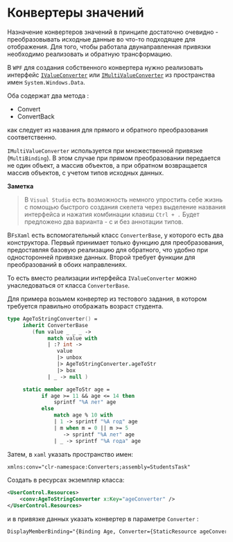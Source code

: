 ﻿# Конвертеры значений

Назначение конвертеров значений в принципе достаточно очевидно - 
преобразовывать исходные данные во что-то подходящее для отображения.
Для того, чтобы работала двунаправленная привязки необходимо реализовать
и обратную трансформацию.

В `WPF` для создания собственного конвертера нужно реализовать
интерфейс [`IValueConverter`](https://docs.microsoft.com/ru-ru/dotnet/api/system.windows.data.ivalueconverter?view=netframework-4.7.2) 
или [`IMultiValueConverter`](https://docs.microsoft.com/ru-ru/dotnet/api/system.windows.data.imultivalueconverter?view=netframework-4.7.2)
из пространства имен `System.Windows.Data`.

Оба содержат два метода :

- Convert
- ConvertBack

как следует из названия для прямого и обратного преобразования соответственно.

`IMultiValueConverter` используется при множественной привязке (`MultiBinding`). 
В этом случае при прямом преобразовании передается не один объект, а массив объектов, а при обратном возвращается массив объектов, с учетом типов исходных данных.


__Заметка__
> В `Visual Studio` есть возможность немного упростить себе жизнь с помощью 
> быстрого создания скелета через выделение названия интерфейса и нажатия комбинации клавиш `Ctrl + .`
> Будет предложено два варианта - с и без аннотации типов.

В`FsXaml` есть вспомогательный класс `ConverterBase`, у которого есть два конструктора.
Первый принимает только функцию для преобразования, предоставляя базовую реализацию для обратного, что удобно при односторонней привязке данных.
Второй требует функции для преобразований в обоих направлениях.
 
То есть вместо реализации интерфейса `IValueConverter` можно унаследоваться от класса `ConverterBase`. 

Для примера возьмем конвертер из тестового задания, в котором требуется правильно отображать возраст студента.

```fsharp
type AgeToStringConverter() =
     inherit ConverterBase
        (fun value _ _ _ ->
             match value with
             | :? int ->
                value 
                |> unbox
                |> AgeToStringConverter.ageToStr
                |> box                    
             | _ -> null )

     static member ageToStr age = 
           if age >= 11 && age <= 14 then 
               sprintf "%A лет" age
           else
               match age % 10 with
               | 1 -> sprintf "%A год" age
               | m when m = 0 || m >= 5 
                  -> sprintf "%A лет" age
               | _ -> sprintf "%A года" age
```

Затем, в `xaml` указать пространство имен:

```xml
xmlns:conv="clr-namespace:Converters;assembly=StudentsTask"
```

Создать в ресурсах экземпляр класса:

```xml
<UserControl.Resources>
    <conv:AgeToStringConverter x:Key="ageConverter" />
</UserControl.Resources>
```

и в привязке данных указать конвертер в параметре `Converter` :

```xml
DisplayMemberBinding="{Binding Age, Converter={StaticResource ageConverter}}"
```
